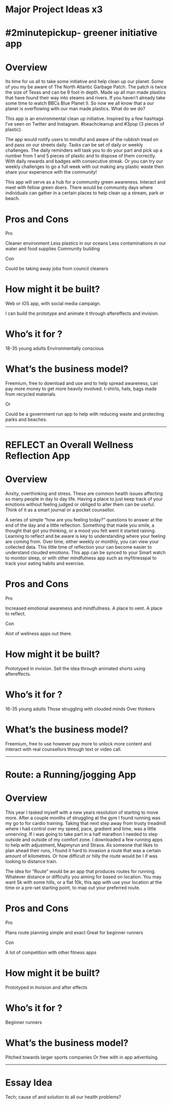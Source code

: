 # Major Project Ideas x3

#2minutepickup- greener initiative app
===========

Overview
=======

Its time for us all to take some initiative and help clean up our planet. Some of you my be aware of The North Atlantic Garbage Patch. The patch is twice the size of Texas and can be 9 foot in depth. Made up all man made plastics that have found their way into steams and rivers. If you haven’t already take some time to watch BBCs Blue Planet II.
So now we all know that a our planet is overflowing with our man made plastics. What do we do?

This app is an environmental clean up initiative. Inspired by a few hashtags I’ve seen on Twitter and Instagram. #beachcleanup and #3pop (3 pieces of plastic).

The app would notify users to mindful and aware of the rubbish tread on and pass on our streets daily.
Tasks can be set of daily or weekly challenges. 
The daily reminders will task you to do your part and pick up a number from 1 and 5 pieces of plastic and to dispose of them correctly. With daily rewards and badges with consecutive streak. Or you can try our weekly challenges to go a full week with out making any plastic waste then share your experience with the community!

This app will serve as a hub for a community green awareness. Interact and meet with fellow green doers. There would be community days where individuals can gather in a certain places to help clean up a stream, park or beach. 

Pros and Cons
==========

Pro

Cleaner environment
Less plastics in our oceans 
Less contaminations in our water and food supplies
Community building

Con

Could be taking away jobs from council cleaners

How might it be built?
================

Web or iOS app, with social media campaign.

I can build the prototype and animate it through aftereffects and invision.

Who’s it for ?
==========

18-35 young adults
Environmentally conscious

What’s the business model?
=====================

Freemium, free to download and use and to help spread awareness, can pay more money to get more heavily involved. t-shirts, hats, bags made from recycled materials.

Or 

Could be a government run app to help with reducing waste and protecting parks and beaches.


----------------------------------------------------------------------------


REFLECT an Overall Wellness Reflection App
=======================

Overview
=======

Anxity, overthinking and stress. These are common health issues affecting so many people in day to day life. Having a place to just keep track of your emotions without feeling judged or obliged to alter them can be useful. Think of it as a smart journal or a pocket counsellor.

A series of simple “how are you feeling today?” questions to answer at the end of the day and a little reflection. Something that made you smile, a thought that got you thinking, or a mood you felt went it started raining.
Learning to reflect and be aware is key to understanding where your feeling are coming from.
Over time, either weekly or monthly, you can view your collected data. This little time of reflection your can become easier to understand clouded emotions. 
This app can be synced to your Smart watch to monitor sleep, or with other mindfulness app such as myfitnesspal to track your eating habits and exercise.

Pros and Cons
==========

Pro

Increased emotional awareness and mindfullness.
A place to vent.
A place to reflect.

Con

Alot of wellness apps out there.

How might it be built?
================

Prototyped in invision.
Sell the idea through animated shorts using aftereffects.

Who’s it for ?
==========

16-35 young adults
Those struggling with clouded minds
Over thinkers

What’s the business model?
=====================

Freemium, free to use however pay more to unlock more content and interact with real counsellors through text or video call.

----------------------------------------------------------------------------


Route: a Running/jogging App
=======================

Overview
=======

This year I tasked myself with a new years resolution of starting to move more. After a couple months of struggling at the gym I found running was my go to for cardio training. Taking that next step away from trusty treadmill where i had control over my speed, pace, gradient and time, was a little unnerving. If i was going to take part in a half marathon I needed to step outside and outside of my comfort zone. 
I downloaded a few running apps to help with adjustment, Mapmyrun and Strava. As someone that likes to plan ahead their runs, I found it hard to invasion a route that was a certain amount of kilometres. Or how difficult or hilly the route would be I if was looking to distance train. 

The idea for “Route” would be an app that produces routes for running. Whatever distance or difficulty you aiming for based on location. You may want 5k with some hills, or a flat 10k, this app with use your location at the time or a pre-set starting point, to map out your preferred route.

Pros and Cons
==========

Pro

Plans route planning simple and exact
Great for beginner runners

Con

A lot of competition with other fitness apps

How might it be built?
================

Prototyped in Invision and after effects

Who’s it for ?
==========

Beginner runners

What’s the business model?
=====================

Pitched towards larger sports companies
Or free with in app advertising.

----------------------------------------------------------------------------

Essay Idea
===========

Tech; cause of and solution to all our health problems?



